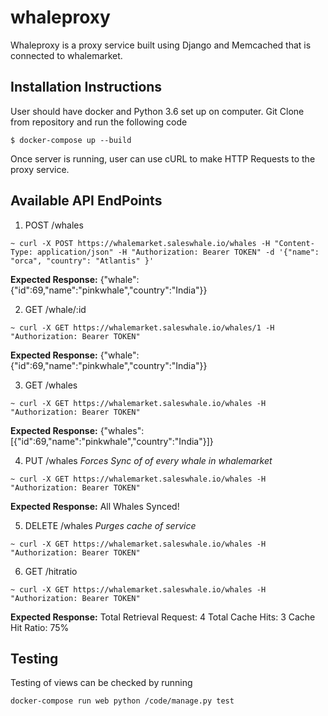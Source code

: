 # whaleproxy
Whaleproxy is a proxy service built using Django and Memcached that is connected to whalemarket.

## Installation Instructions
User should have docker and Python 3.6 set up on computer.
Git Clone from repository and run the following code
```
$ docker-compose up --build

```
Once server is running, user can use cURL to make HTTP Requests to the proxy service.

## Available API EndPoints

1.  POST /whales
```
~ curl -X POST https://whalemarket.saleswhale.io/whales -H "Content-Type: application/json" -H "Authorization: Bearer TOKEN" -d '{"name": "orca", "country": "Atlantis" }'
```
**Expected Response:**
{"whale":{"id":69,"name":"pinkwhale","country":"India"}}

2.  GET /whale/:id
```
~ curl -X GET https://whalemarket.saleswhale.io/whales/1 -H "Authorization: Bearer TOKEN"
```
**Expected Response:**
{"whale":{"id":69,"name":"pinkwhale","country":"India"}}

3.  GET /whales
```
~ curl -X GET https://whalemarket.saleswhale.io/whales -H "Authorization: Bearer TOKEN"
```
**Expected Response:**
{"whales":[{"id":69,"name":"pinkwhale","country":"India"}]}

4.  PUT /whales 
*Forces Sync of of every whale in whalemarket*
```
~ curl -X GET https://whalemarket.saleswhale.io/whales -H "Authorization: Bearer TOKEN"
```
**Expected Response:**
All Whales Synced!

5.  DELETE /whales
*Purges cache of service*
```
~ curl -X GET https://whalemarket.saleswhale.io/whales -H "Authorization: Bearer TOKEN"
```

6.  GET /hitratio
```
~ curl -X GET https://whalemarket.saleswhale.io/whales -H "Authorization: Bearer TOKEN"
```
**Expected Response:**
Total Retrieval Request: 4 
Total Cache Hits: 3
Cache Hit Ratio: 75%

## Testing
Testing of views can be checked by running
```
docker-compose run web python /code/manage.py test
```
